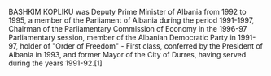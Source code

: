 BASHKIM KOPLIKU was Deputy Prime Minister of Albania from 1992 to 1995, a member of the Parliament of Albania during the period 1991-1997, Chairman of the Parliamentary Commission of Economy in the 1996-97 Parliamentary session, member of the Albanian Democratic Party in 1991-97, holder of "Order of Freedom" - First class, conferred by the President of Albania in 1993, and former Mayor of the City of Durres, having served during the years 1991-92.[1]
